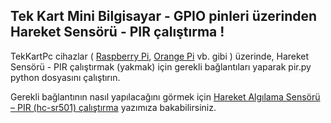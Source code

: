 
Tek Kart Mini Bilgisayar - GPIO pinleri üzerinden Hareket Sensörü - PIR çalıştırma !
--------------

TekKartPc cihazlar ( [Raspberry Pi](http://tekkartpc.com/bilgi/raspberry-pi/), [Orange Pi](http://tekkartpc.com/bilgi/orange-pi/) vb. gibi ) üzerinde, Hareket Sensörü - PIR çalıştırmak (yakmak) için gerekli bağlantıları yaparak pir.py python dosyasını çalıştırın.

Gerekli bağlantının nasıl yapılacağını görmek için [Hareket Algılama Sensörü – PIR (hc-sr501) çalıştırma](http://tekkartpc.com/hareket-algilama-sensoru-pir-hc-sr501-calistirma/) yazımıza bakabilirsiniz.
